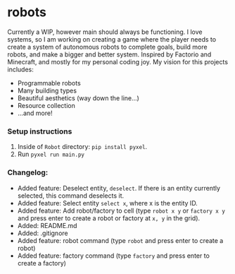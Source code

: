 # robots

Currently a WIP, however main should always be functioning.
I love systems, so I am working on creating a game where the player needs to create a system of autonomous robots to complete goals, build more robots, and make a bigger and better system. Inspired by Factorio and Minecraft, and mostly for my personal coding joy.
My vision for this projects includes:
- Programmable robots
- Many building types
- Beautiful aesthetics (way down the line...)
- Resource collection
- ...and more!

### Setup instructions
1. Inside of `Robot` directory: `pip install pyxel`.
2. Run `pyxel run main.py`

### Changelog:
- Added feature: Deselect entity, `deselect`. If there is an entity currently selected, this command deselects it.
- Added feature: Select entity `select x`, where x is the entity ID.
- Added feature: Add robot/factory to cell (type `robot x y` or `factory x y` and press enter to create a robot or factory at `x, y` in the grid).
- Added: README.md
- Added: .gitignore
- Added feature: robot command (type `robot` and press enter to create a robot)
- Added feature: factory command (type `factory` and press enter to create a factory)